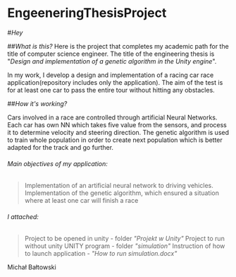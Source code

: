 # EngeeneringThesisProject

#*Hey*

##*What is this?*
Here is the project that completes my academic path for the title of computer science engineer.
The title of the engineering thesis is "_Design and implementation of a genetic algorithm in the Unity engine_".

In my work, I develop a design and implementation of a racing car race application(repository includes only the application).
The aim of the test is for at least one car to pass the entire tour without hitting any obstacles.

##*How it's working?*

Cars involved in a race are controlled through artificial Neural Networks.
Each car has own NN which takes five value from the sensors, and process it to determine velocity and steering direction.
The genetic algorithm is used to train whole population in order to create next population which is better adapted for the track
and go further.


###### Main objectives of my application:
> Implementation of an artificial neural network to driving vehicles.
> Implementation of the genetic algorithm, which ensured a situation where at least one car will finish a race

###### I attached:
> Project to be opened in unity - folder _"Projekt w Unity"_
> Project to run without unity UNITY program - folder _"simulation"_
> Instruction of how to launch application - _"How to run simulation.docx"_


Michał Bałtowski
 